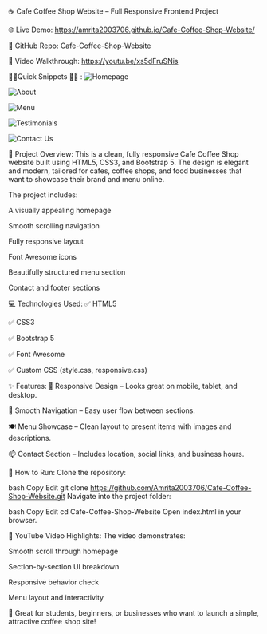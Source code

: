 ☕ Cafe Coffee Shop Website – Full Responsive Frontend Project

🌐 Live Demo:  https://amrita2003706.github.io/Cafe-Coffee-Shop-Website/

📂 GitHub Repo: Cafe-Coffee-Shop-Website

🎥 Video Walkthrough: https://youtu.be/xs5dFruSNis

🌟🌟Quick Snippets 🌟🌟 :
![Homepage](https://github.com/user-attachments/assets/e2495bdd-d8a4-4540-a10f-631b7895f545)

![About](https://github.com/user-attachments/assets/51d56cd4-bde5-41c1-b387-d2590a42b816)

![Menu](https://github.com/user-attachments/assets/419db1c6-8d78-42a5-8a18-22aafbe7e455)

![Testimonials](https://github.com/user-attachments/assets/65e15286-91e4-401c-9331-caa89e103546)

![Contact Us](https://github.com/user-attachments/assets/52fca1ef-9373-461c-9f57-ba466a429e54)

📌 Project Overview:
This is a clean, fully responsive Cafe Coffee Shop website built using HTML5, CSS3, and Bootstrap 5. The design is elegant and modern, tailored for cafes, coffee shops, and food businesses that want to showcase their brand and menu online.

The project includes:

A visually appealing homepage

Smooth scrolling navigation

Fully responsive layout

Font Awesome icons

Beautifully structured menu section

Contact and footer sections

💻 Technologies Used:
✅ HTML5

✅ CSS3

✅ Bootstrap 5

✅ Font Awesome

✅ Custom CSS (style.css, responsive.css)

✨ Features:
📱 Responsive Design – Looks great on mobile, tablet, and desktop.

🔗 Smooth Navigation – Easy user flow between sections.

🍽️ Menu Showcase – Clean layout to present items with images and descriptions.

📫 Contact Section – Includes location, social links, and business hours.

🚀 How to Run:
Clone the repository:

bash
Copy
Edit
git clone https://github.com/Amrita2003706/Cafe-Coffee-Shop-Website.git
Navigate into the project folder:

bash
Copy
Edit
cd Cafe-Coffee-Shop-Website
Open index.html in your browser.

📌 YouTube Video Highlights:
The video demonstrates:

Smooth scroll through homepage

Section-by-section UI breakdown

Responsive behavior check

Menu layout and interactivity

🎯 Great for students, beginners, or businesses who want to launch a simple, attractive coffee shop site!


